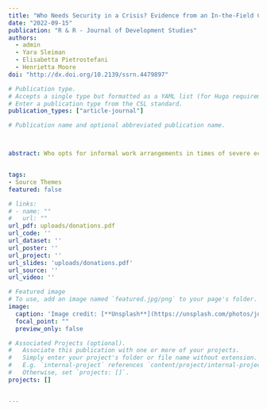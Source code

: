 ```yaml
---
title: "Who Needs Security in a Crisis? Evidence from an In-the-Field Choice Experiment in Lebanon"
date: "2022-09-15"
publication: "R & R - Journal of Development Studies"
authors: 
  - admin
  - Yara Sleiman
  - Elisabetta Pietrostefani
  - Henrietta Moore
doi: "http://dx.doi.org/10.2139/ssrn.4479897"

# Publication type.
# Accepts a single type but formatted as a YAML list (for Hugo requirements).
# Enter a publication type from the CSL standard.
publication_types: ["article-journal"]

# Publication name and optional abbreviated publication name.



abstract: Who opts for informal work arrangements in times of severe economic uncertainty, and why? While extensive research has been conducted on the effects of informality on the economy, the empirical evidence about which employees enter the informal labour market remains mixed. This study elicits labour preferences for informal work arrangements in Lebanon, a country grappling with severe economic instability. Drawing on qualitative insights, we operationalise informality in the Lebanese labour market and administer an in-the-field choice experiment to elicit job preferences (N=1450) in two Lebanese cities. Our findings show that employees prefer job choices that offer social protection and private insurance but avoid formal contracts.Using an unsupervised clustering technique, we sort informal workers into distinct skill-based groups and show that high-skilled workers self-sort in informality to avoid social security and contracts in an unstable environment. Implications with regard to tax and social security legislation are discussed.


tags:
- Source Themes
featured: false

# links:
# - name: ""
#   url: ""
url_pdf: uploads/donations.pdf
url_code: ''
url_dataset: ''
url_poster: ''
url_project: ''
url_slides: 'uploads/donations.pdf'
url_source: ''
url_video: ''

# Featured image
# To use, add an image named `featured.jpg/png` to your page's folder. 
image:
  caption: 'Image credit: [**Unsplash**](https://unsplash.com/photos/jdD8gXaTZsc)'
  focal_point: ""
  preview_only: false

# Associated Projects (optional).
#   Associate this publication with one or more of your projects.
#   Simply enter your project's folder or file name without extension.
#   E.g. `internal-project` references `content/project/internal-project/index.md`.
#   Otherwise, set `projects: []`.
projects: []


---
```

